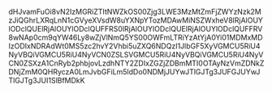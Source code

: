 dHJvamFuOi8vN2IzMGRiZTItNWZkOS00Zjg3LWE3MzMtZmFjZWYzNzk2MzJiQGhrLXRqLnN1cGVyeXVsdW8uYXNpYTozMDAwMiNSZWxheV8lRjAlOUYlODclQUElRjAlOUYlODclQUFFRS0lRjAlOUYlODclQUElRjAlOUYlODclQUFFRV8wNAp0cm9qYW46Ly8wZjVlNmQ5YS00OWFmLTRiYzAtYjA0Yi01MDMxMDIzODIxNDRAdWt0MS5zc2hvY2Vhbi5uZXQ6NDQzI1JlbGF5XyVGMCU5RiU4NyVBQiVGMCU5RiU4NyVCN0ZSLSVGMCU5RiU4NyVBQiVGMCU5RiU4NyVCN0ZSXzA1CnRyb2phbjovLzdhNTY2ZDIxZGZjZDBmMTI0OTAyNzVmZDNkZDNjZmM0QHRyczA0LmJvbGFiLm5ldDo0NDMjJUYwJTlGJTg3JUFGJUYwJTlGJTg3JUI1SlBfMDkK